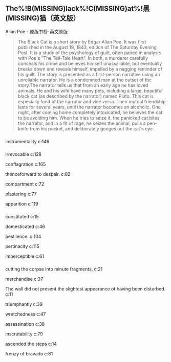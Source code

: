 ## The%!B(MISSING)lack%!C(MISSING)at%!黑(MISSING)猫（英文版）

Allan Poe  -  原版书榜-英文原版

> The Black Cat is a short story by Edgar Allan Poe. It was first published in the August 19, 1843, edition of The Saturday Evening Post. It is a study of the psychology of guilt, often paired in analysis with Poe's "The Tell-Tale Heart". In both, a murderer carefully conceals his crime and believes himself unassailable, but eventually breaks down and reveals himself, impelled by a nagging reminder of his guilt. The story is presented as a first-person narrative using an unreliable narrator. He is a condemned man at the outset of the story.The narrator tells us that from an early age he has loved animals. He and his wife have many pets, including a large, beautiful black cat (as described by the narrator) named Pluto. This cat is especially fond of the narrator and vice versa. Their mutual friendship lasts for several years, until the narrator becomes an alcoholic. One night, after coming home completely intoxicated, he believes the cat to be avoiding him. When he tries to seize it, the panicked cat bites the narrator, and in a fit of rage, he seizes the animal, pulls a pen-knife from his pocket, and deliberately gouges out the cat's eye.


### 

instrumentality c:146

### 

irrevocable c:128

conflagration c:165

thenceforward to despair. c:82

compartment c:72

 plastering c:77

 apparition c:119

### 

constituted c:15

domesticated c:46

pestilence. c:104

pertinacity c:115

imperceptible c:61

### 

cutting the corpse into minute fragments, c:21

merchandise c:37

The wall did not present the slightest appearance of having been disturbed.  c:11

triumphantly c:39

wretchedness c:47

assassination c:38

inscrutability c:79

ascended the steps c:14

frenzy of bravado c:81
